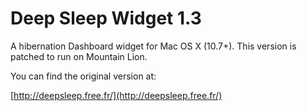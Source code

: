 # Deep Sleep Widget 1.3

A hibernation Dashboard widget for Mac OS X (10.7+). This version is patched to run on Mountain Lion.

You can find the original version at:

[http://deepsleep.free.fr/](http://deepsleep.free.fr/)
